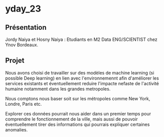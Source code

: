# yday_23

## Présentation 
Jordy Naiya et Hosny Naiya : Etudiants en M2 Data ENG/SCIENTIST chez Ynov Bordeaux.


## Projet
Nous avons choisi de travailler sur des modèles de machine learning (si possible Deep learning) en lien avec l'environnemennt afin d'améliorer les services existants et éventuellement reduire l'impacte nefaste de l'activité humaine notamment dans les grandes metropoles.

Nous comptons nous baser soit sur les métropoles comme New York, Londre, Paris etc.

Explorer ces données pourrait nous aider dans un premier temps pour comprendre le fonctionnement de la ville, mais aussi de pouvoir éventuellement tirer des informations qui pourrais expliquer certaines anomalies.


